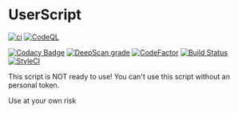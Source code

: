 # UserScript

[![ci](https://github.com/Wayfapper/UserScript/workflows/ci/badge.svg)](https://github.com/Wayfapper/UserScript/actions?query=workflow%3Aci) [![CodeQL](https://github.com/Wayfapper/UserScript/workflows/CodeQL/badge.svg)](https://github.com/Wayfapper/UserScript/actions?query=workflow%3ACodeQL)

[![Codacy Badge](https://app.codacy.com/project/badge/Grade/f06201cd21fc4f7ab76c893ac5a22099)](https://www.codacy.com/gh/Wayfapper/UserScript/dashboard?utm_source=github.com&amp;utm_medium=referral&amp;utm_content=Wayfapper/UserScript&amp;utm_campaign=Badge_Grade) [![DeepScan grade](https://deepscan.io/api/teams/12408/projects/15432/branches/308412/badge/grade.svg)](https://deepscan.io/dashboard#view=project&tid=12408&pid=15432&bid=308412) [![CodeFactor](https://www.codefactor.io/repository/github/wayfapper/userscript/badge)](https://www.codefactor.io/repository/github/wayfapper/userscript) [![Build Status](https://scrutinizer-ci.com/g/Wayfapper/UserScript/badges/build.png?b=main)](https://scrutinizer-ci.com/g/Wayfapper/UserScript/build-status/main) [![StyleCI](https://github.styleci.io/repos/318604971/shield?branch=main)](https://github.styleci.io/repos/318604971?branch=main)

This script is NOT ready to use! You can't use this script without an personal token.

Use at your own risk
